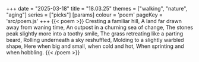 +++
date = "2025-03-18"
title = "18.03.25"
themes = ["walking", "nature", "aging"]
series = ["picks"]
[params]
  colour = 'poem'
  pageKey = 'src/poem.js'
+++
{{< poem >}}
Cresting a familiar hill,
A land far drawn away from waning time,
An outpost in a churning sea of change,
The stones peak slightly more into a toothy smile,
The grass retreating like a parting beard,
Rolling underneath a sky reshuffled,
Molding to a slightly warbled shape,
Here when big and small, when cold and hot,
When sprinting and when hobbling.
{{< /poem >}}